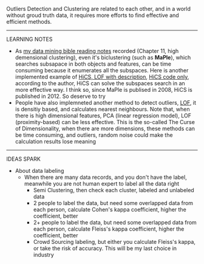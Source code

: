 Outliers Detection and Clustering are related to each other, and in a world without groud truth data, it requires more efforts to find effective and efficient methods.


*********************************************************************************

LEARNING NOTES

* As [my data mining bible reading notes][1] recorded (Chapter 11, high demensional clustering), even it's biclustering (such as <b>MaPle</b>), which searches subsapace in both objects and features, can be time consuming because it enumerates all the subspaces. Here is another implemented example of [HiCS, LOF with description][2], [HiCS code only][3], according to the author, HiCS can solve the subspaces search in an more effective way. I think so, since MaPle is publised in 2008, HiCS is published in 2012. So deserve to try
* People have also implemneted another method to detect outliers, [LOF][4], it is densitiy based, and calculates nearest neighbours. Note that, when there is high dimensional features, PCA (linear regression model), LOF (proximity-based) can be less effective. This is the so-called The Curse of Dimensionality, when there are more dimensions, these methods can be time consuming, and outliers, random noise could make the calculation results lose meaning


*********************************************************************************

IDEAS SPARK

* About data labeling
  * When there are many data records, and you don't have the label, meanwhile you are not human expert to label all the data right
    * Semi Clustering, then check each cluster, labeled and unlabeled data
    * 2 people to label the data, but need some overlapped data from each person, calculate Cohen's kappa coefficient, higher the coefficient, better
    * 2+ people to label the data, but need some overlapped data from each person, calculate Fleiss's kappa coefficient, higher the coefficient, better
    * Crowd Sourcing labeling, but either you calculate Fleiss's kappa, or take the risk of accuracy. This will be my last choice in industry


[1]:https://github.com/hanhanwu/readings/blob/master/ReadingNotes_DMBible.md
[2]:http://shahramabyari.com/2016/01/19/detecting-outliers-in-high-dimensional-data-sets/
[3]:https://github.com/shahramabyari/HiCS/blob/master/hcis.py
[4]:http://shahramabyari.com/2015/12/30/my-first-attempt-with-local-outlier-factorlof-identifying-density-based-local-outliers/
